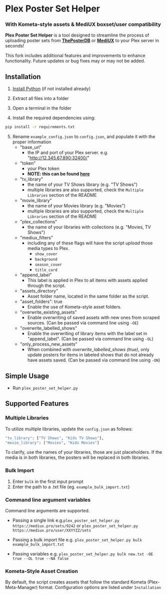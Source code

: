 # Plex Poster Set Helper

### With Kometa-style assets & MediUX boxset/user compatibility

**Plex Poster Set Helper** is a tool designed to streamline the process of uploading poster sets from [**ThePosterDB**](https://theposterdb.com) or [**MediUX**](https://mediux.pro/) to your Plex server in seconds!  

This fork includes additional features and improvements to enhance functionality. Future updates or bug fixes may or may not be added.

## Installation

1. [Install Python](https://www.python.org/downloads/) (if not installed already)

2. Extract all files into a folder

3. Open a terminal in the folder

4. Install the required dependencies using:

```bash
pip install -r requirements.txt
```

5. Rename `example_config.json` to `config.json`, and populate it with the proper information
    - "base_url"
        - the IP and port of your Plex server. e.g. "http://12.345.67.890:32400/"
    - "token"
        - your Plex token
        - **NOTE: this can be found [here](https://support.plex.tv/articles/204059436-finding-an-authentication-token-x-plex-token/)**
    - "tv_library"
        - the name of your TV Shows library (e.g. "TV Shows")
        - multiple libraries are also supported, check the `Multiple Libraries` section of the README
    - "movie_library"
        - the name of your Movies library (e.g. "Movies")
        - multiple libraries are also supported, check the `Multiple Libraries` section of the README
    - "plex_collections"
        - the name of your libraries with collections (e.g. "Movies, TV Shows")
    - "mediux_filters"
        - including any of these flags will have the script *upload* those media types to Plex.
            - `show_cover`
            - `background`
            - `season_cover`
            - `title_card`
    - "append_label"
        - This label is applied in Plex to all items with assets applied through the script.
    - "assets_directory"
        - Asset folder name, located in the same folder as the script.
    - "asset_folders": true
        - Enable the use of Kometa-style asset folders.
    - "overwrite_existing_assets"
        - Enable overwriting of saved assets with new ones from scraped sources. (Can be passed via command line using `-OE`)
    - "overwrite_labelled_shows"
        - Enable the overwriting of library items with the label set in "append_label". (Can be passed via command line using `-OL`)
    - "only_process_new_assets"
        - When combined with *overwrite_labelled_shows (true)*, only update posters for items in labeled shows that do not already have assets saved. (Can be passed via command line using `-ON`)

## Simple Usage

- Run `plex_poster_set_helper.py`

## Supported Features

### Multiple Libraries

To utilize multiple libraries, update the `config.json` as follows:

```bash
"tv_library": ["TV Shows", "Kids TV Shows"],
"movie_library": ["Movies", "Kids Movies"]
```

To clarify, use the names of your libraries, those are just placeholders. If the media is in both libraries, the posters will be replaced in both libraries.

### Bulk Import

1. Enter `bulk` in the first input prompt
2. Enter the path to a .txt file (eg. `example_bulk_import.txt`)

### Command line argument variables
Command line arguments are supported.

- Passing a single link e.g.`plex_poster_set_helper.py https://mediux.pro/sets/9242` or `plex_poster_set_helper.py https://mediux.pro/user/XXYYZZ/sets`

- Passing a bulk import file e.g. `plex_poster_set_helper.py bulk example_bulk_import.txt`

- Passing variables e.g. `plex_poster_set_helper.py bulk new.txt -OE true --OL true --NA false`

### Kometa-Style Asset Creation
By default, the script creates assets that follow the standard Kometa (Plex-Meta-Manager) format. Configuration options are listed under `Installation`

